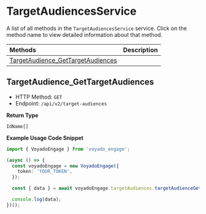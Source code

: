 # TargetAudiencesService

A list of all methods in the `TargetAudiencesService` service. Click on the method name to view detailed information about that method.

| Methods                                                                 | Description |
| :---------------------------------------------------------------------- | :---------- |
| [TargetAudience_GetTargetAudiences](#targetaudience_gettargetaudiences) |             |

## TargetAudience_GetTargetAudiences

- HTTP Method: `GET`
- Endpoint: `/api/v2/target-audiences`

**Return Type**

`IdName[]`

**Example Usage Code Snippet**

```typescript
import { VoyadoEngage } from 'voyado_engage';

(async () => {
  const voyadoEngage = new VoyadoEngage({
    token: 'YOUR_TOKEN',
  });

  const { data } = await voyadoEngage.targetAudiences.targetAudienceGetTargetAudiences();

  console.log(data);
})();
```

<!-- This file was generated by liblab | https://liblab.com/ -->
